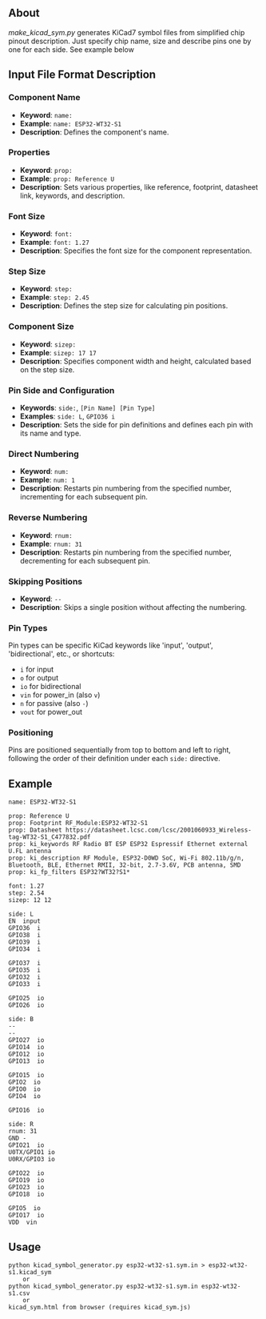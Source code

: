 ## About

*make_kicad_sym.py* generates KiCad7 symbol files from simplified chip pinout description.
Just specify chip name, size and describe pins one by one for each side. See example below

## Input File Format Description

### Component Name
- **Keyword**: `name:`
- **Example**: `name: ESP32-WT32-S1`
- **Description**: Defines the component's name.

### Properties
- **Keyword**: `prop:`
- **Example**: `prop: Reference U`
- **Description**: Sets various properties, like reference, footprint, datasheet link, keywords, and description.

### Font Size
- **Keyword**: `font:`
- **Example**: `font: 1.27`
- **Description**: Specifies the font size for the component representation.

### Step Size
- **Keyword**: `step:`
- **Example**: `step: 2.45`
- **Description**: Defines the step size for calculating pin positions.

### Component Size
- **Keyword**: `sizep:`
- **Example**: `sizep: 17 17`
- **Description**: Specifies component width and height, calculated based on the step size.

### Pin Side and Configuration
- **Keywords**: `side:`, `[Pin Name] [Pin Type]`
- **Examples**: `side: L`, `GPIO36 i`
- **Description**: Sets the side for pin definitions and defines each pin with its name and type.

### Direct Numbering
- **Keyword**: `num:`
- **Example**: `num: 1`
- **Description**: Restarts pin numbering from the specified number, incrementing for each subsequent pin.

### Reverse Numbering
- **Keyword**: `rnum:`
- **Example**: `rnum: 31`
- **Description**: Restarts pin numbering from the specified number, decrementing for each subsequent pin.

### Skipping Positions
- **Keyword**: `--`
- **Description**: Skips a single position without affecting the numbering.

### Pin Types
Pin types can be specific KiCad keywords like 'input', 'output', 'bidirectional', etc., or shortcuts:
- `i` for input
- `o` for output
- `io` for bidirectional
- `vin` for power_in (also `v`)
- `n` for passive (also `-`)
- `vout` for power_out

### Positioning
Pins are positioned sequentially from top to bottom and left to right, following the order of their definition under each `side:` directive.

## Example 

```
name: ESP32-WT32-S1

prop: Reference U
prop: Footprint RF_Module:ESP32-WT32-S1
prop: Datasheet https://datasheet.lcsc.com/lcsc/2001060933_Wireless-tag-WT32-S1_C477832.pdf
prop: ki_keywords RF Radio BT ESP ESP32 Espressif Ethernet external U.FL antenna
prop: ki_description RF Module, ESP32-D0WD SoC, Wi-Fi 802.11b/g/n, Bluetooth, BLE, Ethernet RMII, 32-bit, 2.7-3.6V, PCB antenna, SMD
prop: ki_fp_filters ESP32?WT32?S1*

font: 1.27
step: 2.54
sizep: 12 12

side: L
EN  input
GPIO36  i
GPIO38  i
GPIO39  i
GPIO34  i

GPIO37  i
GPIO35  i
GPIO32  i
GPIO33  i

GPIO25  io
GPIO26  io

side: B
--
--
GPIO27  io
GPIO14  io
GPIO12  io
GPIO13  io

GPIO15  io
GPIO2  io
GPIO0  io
GPIO4  io

GPIO16  io

side: R
rnum: 31
GND -
GPIO21  io
U0TX/GPIO1 io
U0RX/GPIO3 io

GPIO22  io
GPIO19  io
GPIO23  io
GPIO18  io

GPIO5  io
GPIO17  io
VDD  vin
```

## Usage 

```
python kicad_symbol_generator.py esp32-wt32-s1.sym.in > esp32-wt32-s1.kicad_sym
    or
python kicad_symbol_generator.py esp32-wt32-s1.sym.in esp32-wt32-s1.csv
    or
kicad_sym.html from browser (requires kicad_sym.js)
```

